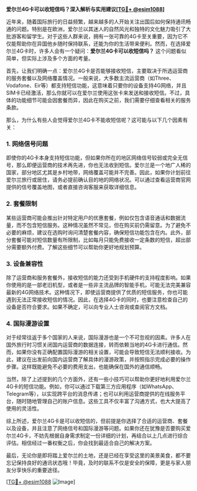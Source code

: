 **爱尔兰4G卡可以收短信吗？深入解析与实用建议[[TG💪+ @esim1088](https://t.me/s/esim1088)]**

近年来，随着国际旅行的日益频繁，越来越多的人开始关注出国后如何保持通讯畅通的问题。特别是在欧洲，爱尔兰以其迷人的自然风光和独特的文化魅力吸引了大批游客和留学生。对于这些人群来说，拥有一张可靠的4G卡至关重要，因为它不仅能帮助你在异国他乡随时保持联系，还能为你的生活带来便利。然而，在选择爱尔兰4G卡时，许多人会有一个疑问：**爱尔兰4G卡可以收短信吗？** 这个问题看似简单，但实际上涉及多个方面的考量。

首先，让我们明确一点：爱尔兰4G卡是否能够接收短信，主要取决于所选运营商的服务套餐以及网络覆盖情况。一般来说，大多数主流运营商（如Three、Vodafone、Eir等）都支持短信功能，这意味着只要你的设备支持4G网络，并且SIM卡已经激活，那么你就可以在爱尔兰使用这张卡来发送和接收短信。不过，具体的功能细节可能会因套餐而异，因此在购买之前，我们需要仔细查看相关的服务条款。

那么，为什么有些人会觉得爱尔兰4G卡不能收短信呢？这可能与以下几个因素有关：

### 1. **网络信号问题**
即使你的4G卡本身支持短信功能，但如果你所在的地区网络信号较弱或完全无信号，那么即便运营商的技术再先进，你也无法收到短信。爱尔兰是一个地广人稀的国家，部分地区尤其是乡村地带，网络覆盖可能并不完善。因此，如果你计划前往爱尔兰旅行或居住，请务必提前确认目的地的网络状况。可以通过查看运营商官网提供的信号覆盖地图，或者直接咨询客服来获取详细信息。

### 2. **套餐限制**
某些运营商可能会推出针对特定用户的优惠套餐，例如仅包含语音通话和数据流量，而不包含短信服务。这种情况虽然不常见，但在购买前仍需留意。为了避免不必要的麻烦，建议在选购时询问清楚套餐内容，确保短信功能包含在内。此外，部分套餐可能对短信数量有所限制，比如每月只能免费接收一定条数的短信，超出部分需要额外付费。了解这些细节可以帮助你更好地规划预算。

### 3. **设备兼容性**
除了运营商和服务套餐外，接收短信的能力还受到手机硬件的支持程度影响。如果你使用的是一部老旧机型，或者是一些非主流品牌的智能手机，可能无法完美兼容最新的4G网络技术。这种情况下，即使运营商提供了优质的短信服务，你也可能遇到无法正常接收短信的情况。因此，在选择4G卡的同时，也要注意检查自己的设备是否符合要求。如果不确定，可以向专业人士咨询或查阅官方文档。

### 4. **国际漫游设置**
对于经常往返于多个国家的人来说，国际漫游也是一个不可忽视的因素。许多人在国外旅行时习惯关闭国内运营商的数据连接，转而依赖当地的4G卡进行通信。然而，如果你没有正确配置国际漫游的相关设置，可能会导致短信无法顺利接收。为此，建议在出发前向国内运营商了解具体的漫游政策，并按照指示完成必要的操作步骤。这样既能避免不必要的费用支出，也能确保在国外的通信顺畅。

当然，除了上述提到的几个方面外，还有一些小技巧可以帮助你更好地利用爱尔兰4G卡的短信功能。例如，你可以通过下载第三方应用程序（如WhatsApp、Telegram等），以实现跨平台的消息传递；也可以利用运营商提供的在线服务平台，随时随地管理自己的账户信息。这些工具不仅丰富了沟通方式，也大大提高了使用的灵活性。

综上所述，爱尔兰4G卡是可以收短信的，但前提是你选择了合适的运营商、套餐以及设备，并且注意了网络信号和国际漫游等问题。如果你还在犹豫是否要购买爱尔兰4G卡，不妨先根据自身需求制定一份详细的计划，再结合以上几点进行综合评估。相信经过一番权衡之后，你会找到最适合自己的解决方案。

最后，无论你是即将踏上爱尔兰的土地，还是已经在享受这里的美景美食，都不要忘记保持良好的通讯状态哦！毕竟，及时的联系不仅是安全的保障，更是与家人朋友分享快乐的重要途径。

[[TG💪+ @esim1088](https://t.me/s/esim1088) ![Image](https://i.postimg.cc/4NQfJmqS/Snipaste-2025-05-13-00-14-12.png)]